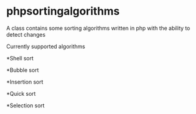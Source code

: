 phpsortingalgorithms
====================

A class contains some sorting algorithms written in php with the ability to detect changes 

Currently supported algorithms

  *Shell sort
  
  *Bubble sort
  
  *Insertion sort
  
  *Quick sort
  
  *Selection sort

